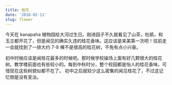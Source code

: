 ```yaml
---
title: 桂花
date: '2018-02-11'
slug: flower
---
```


今天在 kanapaha 植物园给大河过生日。刚进园子不久就看见了山茶，杜鹃，和玉兰都开花了，但是闻见的确实久违的桂花香味。这应该是来美第一次吧！往前走一会就找到了一排大约 7-8 棵不是很高的桂花树，不免有点小兴奋。

初中时候应该是闻桂花最多的时候吧。那时候学校操场上面有好几颗很大的桂花树。教学楼前面也有些较小的。每到中秋时分，整个校园都是怡人的桂花香味。可惜现在这些树貌似都不在了。 初中之后就较少这么密集的闻见桂花了，不过这记忆倒是没有变淡。
